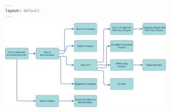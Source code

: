 ```yaml
---
layout: default
---
```


<html>

<script type="text/javascript" src="/assets/js/mapper/mapper.js"></script>

<body>
<!-- Image Map Generated by http://www.image-map.net/ -->
<div>
<img src="courses.png" usemap="#image-map" class="mapper">
</div>

<map name="image-map">
    <area target="_blank" alt="Intro to Unix and the Command-Line" title="Intro to Unix and the Command-Line" href="intro unix" coords="1,129,122,190" shape="rect">
    <area target="_blank" alt="Intro to Bioinformatics" title="Intro to Bioinformatics" href="bioinfo intro" coords="159,131,282,190" shape="rect">
    <area target="_blank" alt="Intro to Python" title="Intro to Python" href="intro to python" coords="159,380,281,440" shape="rect">
    <area target="_blank" alt="Genome Assembly" title="Genome Assembly" href="genome assembly" coords="361,0,480,60" shape="rect">
    <area target="_blank" alt="Variant Analysis" title="Variant Analysis" href="variant" coords="360,90,481,150" shape="rect">
    <area target="_blank" alt="Intro to R" title="Intro to R" href="intro to R" coords="481,250,361,190" shape="rect">
    <area target="_blank" alt="Epigenetics Analysis" title="Epigenetics Analysis" href="epigenetics" coords="360,290,482,351" shape="rect">
    <area target="_blank" alt="Intro to Python" title="Intro to Python" href="intro to python" coords="359,381,482,440" shape="rect">
    <area target="_blank" alt="Iso-Seq" title="Iso-Seq" href="isoseq" coords="672,352,550,290" shape="rect">
    <area target="_blank" alt="mRNA-Seq Analysis" title="mRNA-Seq Analysis" href="mrna seq" coords="550,189,671,251" shape="rect">
    <area target="_blank" alt="Microbial Community Analysis" title="Microbial Community Analysis" href="microbial" coords="551,90,670,151" shape="rect">
    <area target="_blank" alt="Intro to Single-Cell RNA-Seq Analysis" title="Intro to Single-Cell RNA-Seq Analysis" href="intro scrna" coords="550,0,671,60" shape="rect">
    <area target="_blank" alt="Advanced Single-Cell RNA-Seq Analysis" title="Advanced Single-Cell RNA-Seq Analysis" href="adv scrna" coords="721,1,841,60" shape="rect">
    <area target="_blank" alt="Transcriptomics" title="Transcriptomics" href="trans" coords="721,190,841,251" shape="rect">
</map>
</body>
</html>

